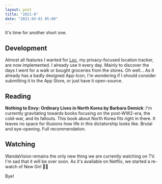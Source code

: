 ```yaml
---
layout: post
title: "2021-8"
date: "2021-03-01 05:00"
---
```


It's time for another short one.

## Development
Almost all features I wanted for [Loc](https://github.com/hartlco/Loc), my privacy-focused location tracker, are now implemented. I already use it every day. Mainly to discover the days I went for a walk or bought groceries from the stores. Oh well...
As it already has a badly designed App-Icon, I'm wondering if I should consider submitting it to the App Store, or just have it open-source.

## Reading
**Nothing to Envy: Ordinary Lives in North Korea by Barbara Demick**: I'm currently gravitating towards books focusing on the post-WW2-era, the cold-war, and its fallouts. This book about North Korea fits right in there. It leaves no space for illusions how life in this dictatorship looks like. Brutal and eye-opening. Full recommendation.

## Watching
WandaVision remains the only new thing we are currently watching on TV. I'm sad that it will be over soon. As it's available on Netflix, we started a re-watch of New Girl 🤷‍♂️

Bye!
